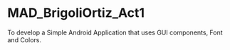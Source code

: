 # MAD_BrigoliOrtiz_Act1
To develop a Simple Android Application that uses GUI components, Font and Colors.
